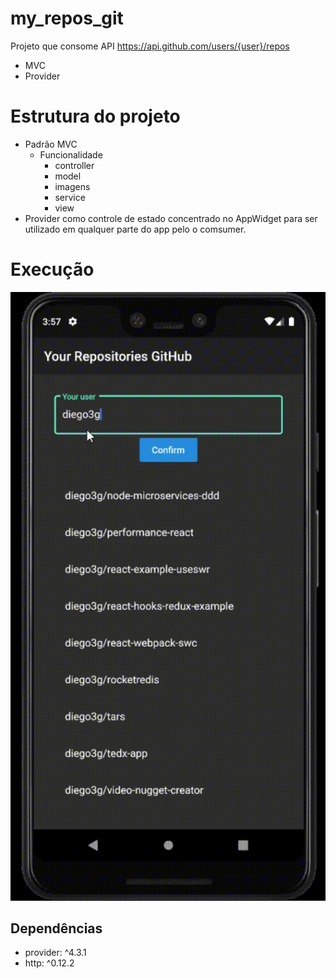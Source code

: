 # my_repos_git

Projeto que consome API https://api.github.com/users/{user}/repos

 - MVC
 - Provider
 
# Estrutura do projeto

  - Padrão MVC
    - Funcionalidade 
      - controller
      - model
      - imagens
      - service
      - view
   - Provider como controle de estado concentrado no AppWidget para ser utilizado em qualquer parte do app pelo o comsumer.

# Execução

![alt text](https://github.com/edilsonvilarinho/my_repos_git/blob/master/images/Android-Emulator-Pixel_3_XL_API_28_5554-04_08_2020-00_57_08.gif)

## Dependências 

 - provider: ^4.3.1
 - http: ^0.12.2
 
